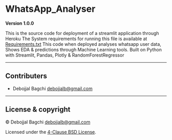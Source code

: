 # WhatsApp_Analyser

**Version 1.0.0**

This is the source code for deployment of a streamlit application through Heroku
The System requirements for running this file is available at [Requirements.txt](requirements.txt)
This code when deployed analyses whatsapp user data, Shows EDA & predictions through Machine Learning tools.
Built on Python with Streamlit, Pandas, Plotly & RandomForestRegressor

---

## Contributers

- Debojjal Bagchi <debojjalb@gmail.com>

---

## License & copyright

© Debojjal Bagchi <debojjalb@gmail.com>

Licensed under the [4-Clause BSD License](LICENSE).
